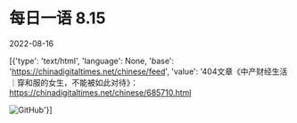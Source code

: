 # 每日一语 8.15

2022-08-16

[{'type': 'text/html', 'language': None, 'base': 'https://chinadigitaltimes.net/chinese/feed', 'value': '404文章《中产财经生活｜穿和服的女生，不能被如此对待》：https://chinadigitaltimes.net/chinese/685710.html

![GitHub](https://chinadigitaltimes.net/chinese/files/2022/08/8.15.jpg)'}]